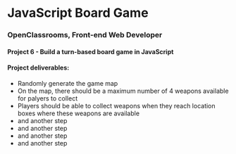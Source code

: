 <h1>JavaScript Board Game</h1>
<h3>OpenClassrooms, Front-end Web Developer</h3>
<h4>Project 6 - Build a turn-based board game in JavaScript</h4>

<h4>Project deliverables:</h4>
<ul>
	<li>Randomly generate the game map</li>
	<li>On the map, there should be a maximum number of 4 weapons available for palyers to collect</li>
	<li>Players should be able to collect weapons when they reach location boxes where these weapons are available</li>
	<li>and another step</li>
	<li>and another step</li>
	<li>and another step</li>
	<li>and another step</li>
</ul>